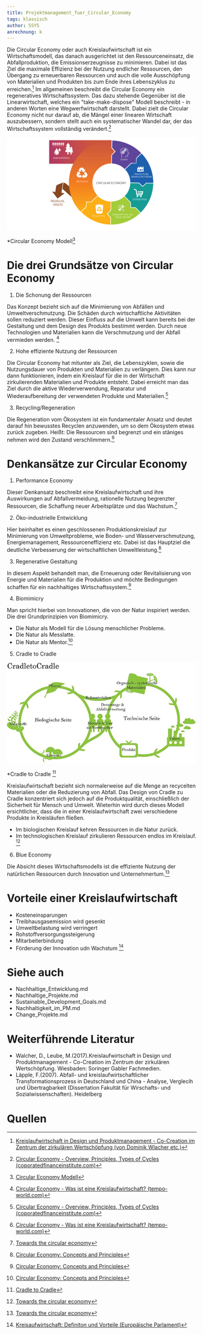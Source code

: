 ```yaml
---
title: Projektmanagement_fuer_Circular_Economy
tags: klassisch
author: 5SY5
anrechnung: k 
---
```


Die Circular Economy oder auch Kreislaufwirtschaft ist ein Wirtschaftsmodell, das danach ausgerichtet ist den Ressourceneinsatz, die Abfallproduktion, die Emissionserzeugnisse 
zu minimieren. Dabei ist das Ziel die maximale Effizienz bei der Nutzung endlicher Ressourcen, den Übergang zu erneuerbaren Ressourcen und auch die volle Ausschöpfung von 
Materialien und Produkten bis zum Ende ihres Lebenszyklus zu erreichen.[^3] Im allgemeinen beschreibt die Circular Economy ein regeneratives Wirtschaftssystem.
Das dazu stehende Gegenüber ist die Linearwirtschaft, welches ein "take-make-dispose" Modell beschreibt - in anderen Worten eine Wegwerfwirtschaft darstellt. Dabei zielt die 
Circular Economy nicht nur darauf ab, die Mängel einer linearen Wirtschaft auszubessern, sondern stellt auch ein systematischer Wandel dar, der das Wirtschaftssystem vollständig 
verändert.[^1]

![image](Projektmanagement_fuer_Circular_Economy/R.jpg)

*Circular Economy Modell[^4]



# Die drei Grundsätze von Circular Economy

1. Die Schonung der Ressourcen

Das Konzept bezieht sich auf die Minimierung von Abfällen und Umweltverschmutzung. Die Schäden durch wirtschaftliche Aktivitäten sollen reduziert werden. Dieser Einfluss auf die 
Umwelt kann bereits bei der Gestaltung und dem Design des Produkts bestimmt werden. Durch neue Technologien und Materialien kann die Verschmutzung und der Abfall vermieden 
werden. [^2]

2. Hohe effiziente Nutzung der Ressourcen

Die Circular Economy hat mitunter als Ziel, die Lebenszyklen, sowie die Nutzungsdauer von Produkten und Materialien zu verlängern. Dies kann nur dann funktionieren, indem ein 
Kreislauf für die in der Wirtschaft zirkulierenden Materialien und Produkte entsteht. Dabei erreicht man das Ziel durch die aktive Wiederverwendung, Reparatur und 
Wiederaufbereitung der verwendeten Produkte und Materialien.[^1]

3. Recycling/Regeneration

Die Regeneration vom Ökosystem ist ein fundamentaler Ansatz und deutet darauf hin bewusstes Recyclen anzuwenden, um so dem Ökosystem etwas zurück zugeben. Heißt: Die Ressourcen sind begrenzt und ein stäniges nehmen wird den Zustand verschlimmern.[^2]


# Denkansätze zur Circular Economy

1. Performance Economy

Dieser Denkansatz beschreibt eine Kreislaufwirtschaft und ihre Auswirkungen auf Abfallvermeidung, rationelle Nutzung begrenzter Ressourcen, die Schaffung neuer Arbeitsplätze und
das Wachstum.[^7]

2. Öko-industrielle Entwicklung

Hier beinhaltet es einen geschlossenen Produktionskreislauf zur Minimierung von Umweltprobleme, wie Boden- und Wasserverschmutzung, Energiemanagement, Ressourceneffizienz etc.
Dabei ist das Hauptziel die deutliche Verbesserung der wirtschaftlichen Umweltleistung.[^8]

3. Regenerative Gestaltung

In diesem Aspekt behandelt man, die Erneuerung oder Revitalisierung von Energie und Materialien für die Produktion und möchte Bedingungen schaffen für ein nachhaltiges
Wirtschaftssystem.[^8]

4. Biomimicry

Man spricht hierbei von Innovationen, die von der Natur inspiriert werden. 
Die drei Grundprinzipien von Biomimicry.
- Die Natur als Modell für die Lösung menschlicher Probleme.
- Die Natur als Messlatte.
- Die Natur als Mentor.[^8]

5. Cradle to Cradle

![image](Projektmanagement_fuer_Circular_Economy/Cradle_to_Cradle.jpg)

*Cradle to Cradle [^6]

Kreislaufwirtschaft bezieht sich normalerweise auf die Menge an recycelten Materialien oder die Reduzierung von Abfall. Das Design von Cradle zu Cradle konzentriert sich jedoch 
auf die Produktqualität, einschließlich der Sicherheit für Mensch und Umwelt. Wieterhin wird durch dieses Modell ersichtlicher, dass die in einer Kreislaufwirtschaft zwei 
verschiedene Produkte in Kreisläufen fließen. 
* Im biologischen Kreislauf kehren Ressourcen in die Natur zurück. 
* Im technologischen Kreislauf zirkulieren Ressourcen endlos im Kreislauf. [^7]

6. Blue Economy

Die Absicht dieses Wirtschaftsmodells ist die effiziente Nutzung der natürlichen Ressourcen durch Innovation und Unternehmertum.[^7]


# Vorteile einer Kreislaufwirtschaft

* Kosteneinsparungen
* Treibhausgasemission wird gesenkt
* Umweltbelastung wird verringert
* Rohstoffversorgungssteigerung
* Mitarbeiterbindung
* Förderung der Innovation udn Wachstum [^5]


# Siehe auch

* Nachhaltige_Entwicklung.md
* Nachhaltige_Projekte.md
* Sustainable_Development_Goals.md
* Nachhaltigkeit_im_PM.md
* Change_Projekte.md

# Weiterführende Literatur

* Walcher, D., Leube, M.(2017).Kreislaufwirtschaft in Design und Produktmanagement - Co-Creation im Zentrum der zirkulären Wertschöpfung. Wiesbaden: Soringer Gabler Fachmedien.
* Läpple, F.(2007). Abfall- und kreislaufwirtschaftlicher Transformationsprozess in Deutschland und China - Analyse, Verglecih und Übertragbarkeit (Dissertation Fakultät für Wirschafts- und Sozialwissenschaften). Heidelberg

# Quellen

[^1]: [Circular Economy - Overview, Principles, Types of Cycles (coporatedfinanceinstitute.com)](https://corporatefinanceinstitute.com/resources/knowledge/economics/circular-economy/#:~:text=What%20is%20a%20Circular%20Economy%3F%201%20Principles%20of,and%20an%20indicator%20of%20its%20standard%20of%20living.)
[^2]: [Circular Economy - Was ist eine Kreislaufwirtschaft? (tempo-world.com)](https://www.tempo-world.com/de-de/leben-mehr/wie-eine-circular-economy-der-umwelt-helfen-kann/)
[^3]: [Kreislaufwirtschaft in Design und Produktmanagement - Co-Creation im Zentrum der zirkulären Wertschöpfung (von Dominik Wlacher etc.)](https://link.springer.com/content/pdf/10.1007%2F978-3-658-18512-1.pdf)
[^4]: [Circular Economy Modell](Projektmanagement_fuer_Circular_Economy/R.jpg)
[^5]: [Kreisaufwirtschaft: Definiton und Vorteile (Europäische Parlament)](https://www.europarl.europa.eu/news/de/headlines/economy/20151201STO05603/kreislaufwirtschaft-definition-und-vorteile)
[^6]: [Cradle to Cradle](Projektmanagement_fuer_Circular_Economy/Cradle_to_Cradle.jpg)
[^7]: [Towards the circular economy](https://www.mckinsey.com/~/media/mckinsey/dotcom/client_service/sustainability/pdfs/towards_the_circular_economy.ashx)
[^8]: [Circular Economy: Concepts and Principles](https://jss.utm.md/wp-content/uploads/sites/21/2020/06/JSS-2-2020_5-12.pdf)
